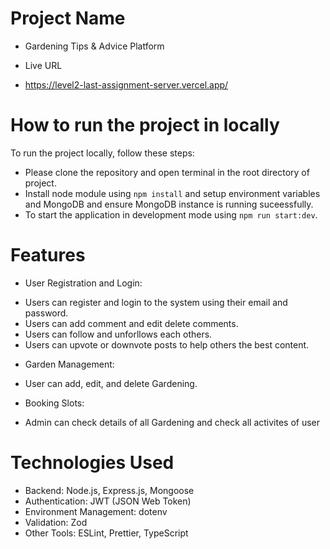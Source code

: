 # Project Name

- Gardening Tips & Advice Platform

* Live URL

- https://level2-last-assignment-server.vercel.app/

# How to run the project in locally

To run the project locally, follow these steps:

- Please clone the repository and open terminal in the root directory of project.
- Install node module using `npm install` and setup environment variables and MongoDB and ensure MongoDB instance is running suceessfully.
- To start the application in development mode using `npm run start:dev`.

# Features

- User Registration and Login:

* Users can register and login to the system using their email and password.
* Users can add comment and edit delete comments.
* Users can follow and unforllows each others.
* Users can upvote or downvote posts to help others the best content.

- Garden Management:

* User can add, edit, and delete Gardening.

- Booking Slots:

* Admin can check details of all Gardening and check all activites of user

# Technologies Used

- Backend: Node.js, Express.js, Mongoose
- Authentication: JWT (JSON Web Token)
- Environment Management: dotenv
- Validation: Zod
- Other Tools: ESLint, Prettier, TypeScript

